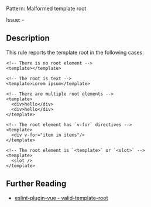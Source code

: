 Pattern: Malformed template root

Issue: -

## Description

This rule reports the template root in the following cases:

<eslint-code-block :rules="{'vue/valid-template-root': ['error']}">

```vue
<!-- There is no root element -->
<template></template>
```

</eslint-code-block>

<eslint-code-block :rules="{'vue/valid-template-root': ['error']}">

```vue
<!-- The root is text -->
<template>Lorem ipsum</template>
```

</eslint-code-block>

<eslint-code-block :rules="{'vue/valid-template-root': ['error']}">

```vue
<!-- There are multiple root elements -->
<template>
  <div>hello</div>
  <div>hello</div>
</template>
```

</eslint-code-block>

<eslint-code-block :rules="{'vue/valid-template-root': ['error']}">

```vue
<!-- The root element has `v-for` directives -->
<template>
  <div v-for="item in items"/>
</template>
```

</eslint-code-block>

<eslint-code-block :rules="{'vue/valid-template-root': ['error']}">

```vue
<!-- The root element is `<template>` or `<slot>` -->
<template>
  <slot />
</template>
```

</eslint-code-block>

## Further Reading

* [eslint-plugin-vue - valid-template-root](https://eslint.vuejs.org/rules/valid-template-root.html)
